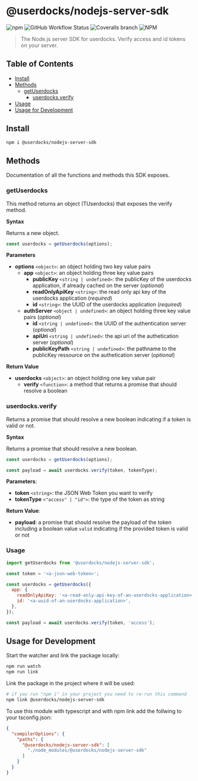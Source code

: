 # **@userdocks/nodejs-server-sdk**

![npm](https://img.shields.io/npm/v/@userdocks/nodejs-server-sdk?style=flat-square)
![GitHub Workflow Status](https://img.shields.io/github/actions/workflow/status/userdocks/nodejs-server-sdk/ci.yml?style=flat-square)
![Coveralls branch](https://img.shields.io/coveralls/github/userdocks/nodejs-server-sdk/main?style=flat-square)
![NPM](https://img.shields.io/npm/l/@userdocks/nodejs-server-sdk?style=flat-square)

> The Node.js server SDK for userdocks. Verify access and id tokens on your server.

## Table of Contents

- [Install](#install)
- [Methods](#methods)
  - [getUserdocks](#getuserdocks)
    - [userdocks.verify](#userdocksverify)
- [Usage](#usage)
- [Usage for Development](#usage-for-development)

## **Install**

```bash
npm i @userdocks/nodejs-server-sdk
```

## **Methods**

Documentation of all the functions and methods this SDK exposes.

### **getUserdocks**

This method returns an object (TUserdocks) that exposes the verify method.

**Syntax**

Returns a new object.

```js
const userdocks = getUserdocks(options);
```

**Parameters**

- **options** `<object>`: an object holding two key value pairs
  - **app** `<object>`: an object holding three key value pairs
    - **publicKey** `<string | undefined>`: the publicKey of the userdocks application, if already cached on the server (_optional_)
    - **readOnlyApiKey** `<string>`: the read only api key of the userdocks application (_required_)
    - **id** `<string>`: the UUID of the userdocks application (_required_)
  - **authServer** `<object | undefined>`: an object holding three key value pairs (_optional_)
    - **id** `<string | undefined>`: the UUID of the authentication server (_optional_)
    - **apiUri** `<string | undefined>`: the api uri of the authetication server (_optional_)
    - **publicKeyPath** `<string | undefined>`: the pathname to the publicKey ressource on the authetication server (_optional_)

**Return Value**

- **userdocks** `<object>`: an object holding one key value pair
  - **verify** `<function>`: a method that returns a promise that should resolve a boolean

### **userdocks.verify**

Returns a promise that should resolve a new boolean indicating if a token is valid or not.

**Syntax**

Returns a promise that should resolve a new boolean.

```js
const userdocks = getUserdocks(options);

const payload = await userdocks.verify(token, tokenType);
```

**Parameters**:

- **token** `<string>`: the JSON Web Token you want to verify
- **tokenType** `<"access" | "id">`: the type of the token as string

**Return Value**:

- **payload**: a promise that should resolve the payload of the token including a boolean value `valid` indicating if the provided token is valid or not

### **Usage**

```js
import getUserdocks from '@userdocks/nodejs-server-sdk';

const token = '<a-json-web-token>';

const userdocks = getUserdocks({
  app: {
    readOnlyApiKey: '<a-read-only-api-key-of-an-userdocks-application>',
    id: '<a-uuid-of-an-userdocks-application>',
  },
});

const payload = await userdocks.verify(token, 'access');
```

## **Usage for Development**

Start the watcher and link the package locally:

```bash
npm run watch
npm run link
```

Link the package in the project where it will be used:

```bash
# if you run "npm i" in your project you need to re-run this command
npm link @userdocks/nodejs-server-sdk
```

To use this module with typescript and with npm link add the follwing to your tsconfig.json:

```json
{
  "compilerOptions": {
    "paths": {
      "@userdocks/nodejs-server-sdk": [
        "./node_modules/@userdocks/nodejs-server-sdk"
      ]
    }
  }
}
```
